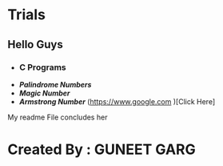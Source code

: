 # Trials
## Hello Guys
- ### C Programs
* ***Palindrome Numbers***
* ***Magic Number***
* ***Armstrong Number*** (https://www.google.com )[Click Here]
 
 My readme File concludes her
 # Created By : GUNEET GARG 
